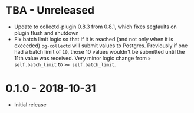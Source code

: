# TBA - Unreleased

* Update to collectd-plugin 0.8.3 from 0.8.1, which fixes segfaults on plugin flush and shutdown
* Fix batch limit logic so that if it is reached (and not only when it is exceeded) `pg-collectd` will submit values to Postgres. Previously if one had a batch limit of `10`, those 10 values wouldn't be submitted until the 11th value was received. Very minor logic change from `> self.batch_limit` to `>= self.batch_limit`.

# 0.1.0 - 2018-10-31

* Initial release
